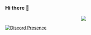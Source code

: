 ### Hi there 👋
<p align = "center"><img src = "https://github-widgetbox.vercel.app/api/profile?username=workframes&data=followers,repositories,stars,commits"></p>

[![Discord Presence](https://lanyard.cnrad.dev/api/689344187392589845)](https://discord.com/users/689344187392589845)




